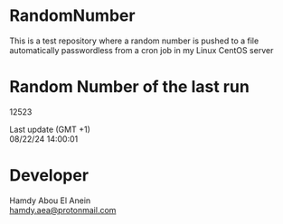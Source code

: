 # RandomNumber    
This is a test repository where a random number is pushed to a file automatically passwordless from a cron job in my Linux CentOS server    
# Random Number of the last run   
12523
      
Last update (GMT +1)    
08/22/24 14:00:01
# Developer    
Hamdy Abou El Anein   
hamdy.aea@protonmail.com
